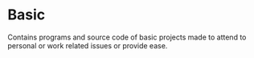 # Basic
Contains programs and source code of basic projects made to attend to personal or work related issues or provide ease.

